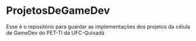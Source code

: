 # ProjetosDeGameDev
Esse é o repositório para guardar as implementações dos projetos da célula de GameDev do PET-TI da UFC-Quixadá
